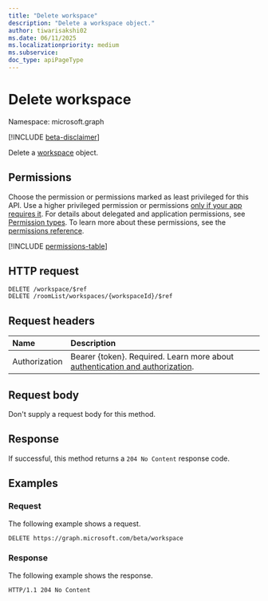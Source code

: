 ```yaml
---
title: "Delete workspace"
description: "Delete a workspace object."
author: tiwarisakshi02
ms.date: 06/11/2025
ms.localizationpriority: medium
ms.subservice:
doc_type: apiPageType
---
```


# Delete workspace

Namespace: microsoft.graph

[!INCLUDE [beta-disclaimer](../../includes/beta-disclaimer.md)]

Delete a [workspace](../resources/workspace.md) object.

## Permissions

Choose the permission or permissions marked as least privileged for this API. Use a higher privileged permission or permissions [only if your app requires it](/graph/permissions-overview#best-practices-for-using-microsoft-graph-permissions). For details about delegated and application permissions, see [Permission types](/graph/permissions-overview#permission-types). To learn more about these permissions, see the [permissions reference](/graph/permissions-reference).

<!-- {
  "blockType": "permissions",
  "name": "roomlist-delete-workspaces-permissions"
}
-->
[!INCLUDE [permissions-table](../includes/permissions/roomlist-delete-workspaces-permissions.md)]

## HTTP request

<!-- {
  "blockType": "ignored"
}
-->
``` http
DELETE /workspace/$ref
DELETE /roomList/workspaces/{workspaceId}/$ref
```

## Request headers

|Name|Description|
|:---|:---|
|Authorization|Bearer {token}. Required. Learn more about [authentication and authorization](/graph/auth/auth-concepts).|

## Request body

Don't supply a request body for this method.

## Response

If successful, this method returns a `204 No Content` response code.

## Examples

### Request

The following example shows a request.
<!-- {
  "blockType": "request",
  "name": "delete_workspace"
}
-->
``` http
DELETE https://graph.microsoft.com/beta/workspace
```


### Response

The following example shows the response.

<!-- {
  "blockType": "response",
  "truncated": true
}
-->
``` http
HTTP/1.1 204 No Content
```

